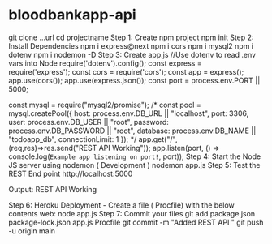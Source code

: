 # bloodbankapp-api
git clone ...url
cd projectname
Step 1: Create npm project
npm init
Step 2: Install Dependencies
npm i express@next
npm i cors
npm i mysql2
npm i dotenv 
npm i nodemon -D
Step 3: Create app.js
//Use dotenv to read .env vars into Node
require('dotenv').config();
const express = require('express');
const cors = require('cors');
const app = express();
app.use(cors());
app.use(express.json());
const port = process.env.PORT || 5000;


const mysql = require("mysql2/promise");
/*
const pool = mysql.createPool({
    host: process.env.DB_URL || "localhost",
    port: 3306,
    user: process.env.DB_USER || "root",
    password: process.env.DB_PASSWORD || "root",
    database: process.env.DB_NAME || "todoapp_db",
    connectionLimit: 1
});
*/
app.get("/",(req,res)=>res.send("REST API Working"));
app.listen(port, () => console.log(`Example app listening on port!`, port));
Step 4: Start the Node JS server using nodemon ( Development )
nodemon app.js
Step 5: Test the REST End point
http://localhost:5000

Output: REST API Working

Step 6: Heroku Deployment - Create a file ( Procfile) with the below contents
web: node app.js
Step 7: Commit your files
git add package.json package-lock.json app.js Procfile
git commit -m "Added REST API "
git push -u origin main
